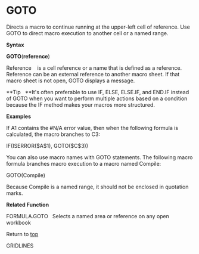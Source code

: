 GOTO
====

Directs a macro to continue running at the upper-left cell of reference.
Use GOTO to direct macro execution to another cell or a named range.

**Syntax**

**GOTO**(**reference**)

Reference    is a cell reference or a name that is defined as a
reference. Reference can be an external reference to another macro
sheet. If that macro sheet is not open, GOTO displays a message.

**Tip   **It\'s often preferable to use IF, ELSE, ELSE.IF, and END.IF
instead of GOTO when you want to perform multiple actions based on a
condition because the IF method makes your macros more structured.

**Examples**

If A1 contains the \#N/A error value, then when the following formula is
calculated, the macro branches to C3:

IF(ISERROR(\$A\$1), GOTO(\$C\$3))

You can also use macro names with GOTO statements. The following macro
formula branches macro execution to a macro named Compile:

GOTO(Compile)

Because Compile is a named range, it should not be enclosed in quotation
marks.

**Related Function**

FORMULA.GOTO   Selects a named area or reference on any open workbook

Return to [top](#E)

GRIDLINES
